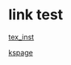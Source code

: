 # link test
[tex_inst](materials/tex_inst.pdf)

[kspage](https://sites.google.com/g.ecc.u-tokyo.ac.jp/kspage)
